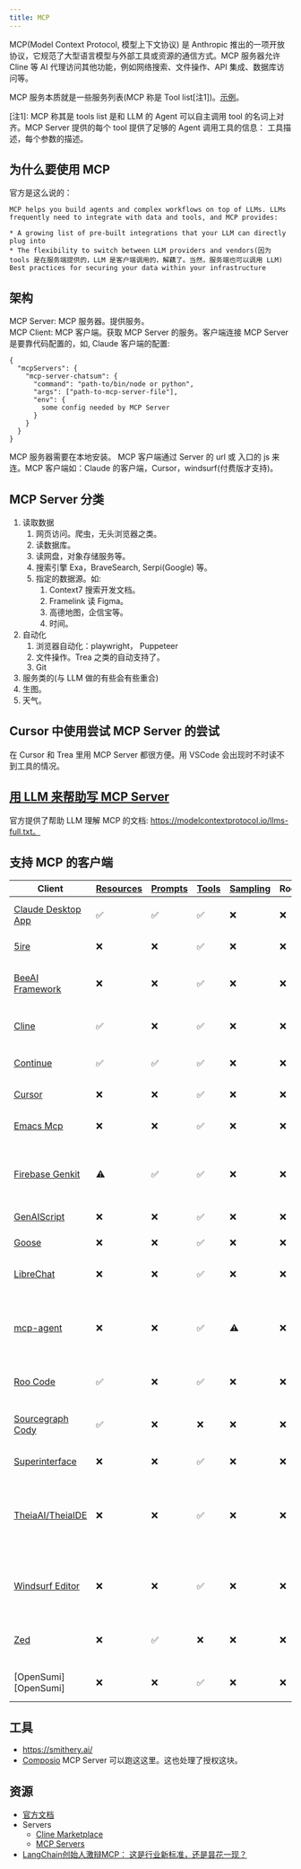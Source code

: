 ```yaml
---
title: MCP
---
```


MCP(Model Context Protocol, 模型上下文协议) 是 Anthropic 推出的一项开放协议，它规范了大型语言模型与外部工具或资源的通信方式。MCP 服务器允许 Cline 等 AI 代理访问其他功能，例如网络搜索、文件操作、API 集成、数据库访问等。

MCP 服务本质就是一些服务列表(MCP 称是 Tool list[注1])。[示例](https://github.com/modelcontextprotocol/servers/tree/main/src/github)。 

[注1]: MCP 称其是 tools list 是和 LLM 的 Agent 可以自主调用 tool 的名词上对齐。MCP Server 提供的每个 tool 提供了足够的 Agent 调用工具的信息： 工具描述，每个参数的描述。

## 为什么要使用 MCP
官方是这么说的：
```
MCP helps you build agents and complex workflows on top of LLMs. LLMs frequently need to integrate with data and tools, and MCP provides:

* A growing list of pre-built integrations that your LLM can directly plug into
* The flexibility to switch between LLM providers and vendors(因为 tools 是在服务端提供的，LLM 是客户端调用的，解藕了。当然，服务端也可以调用 LLM)
Best practices for securing your data within your infrastructure
```
## 架构
MCP Server: MCP 服务器。提供服务。  
MCP Client: MCP 客户端。获取 MCP Server 的服务。客户端连接 MCP Server 是要靠代码配置的，如, Claude 客户端的配置:
```
{
  "mcpServers": {
    "mcp-server-chatsum": {
      "command": "path-to/bin/node or python",
      "args": ["path-to-mcp-server-file"],
      "env": {
        some config needed by MCP Server
      }
    }
  }
}
```

MCP 服务器需要在本地安装。 MCP 客户端通过 Server 的 url 或 入口的 js 来连。MCP 客户端如：Claude 的客户端，Cursor，windsurf(付费版才支持)。

## MCP Server 分类
1. 读取数据
   1. 网页访问。爬虫，无头浏览器之类。
   2. 读数据库。
   3. 读网盘，对象存储服务等。
   4. 搜索引擎 Exa，BraveSearch, Serpi(Google) 等。
   5. 指定的数据源。如:
      1. Context7 搜索开发文档。
      2. Framelink 读 Figma。
      3. 高德地图，企信宝等。
      4. 时间。
2. 自动化
   1. 浏览器自动化：playwright， Puppeteer
   2. 文件操作。Trea 之类的自动支持了。
   3. Git
3. 服务类的(与 LLM 做的有些会有些重合)
  1. 生图。
  2. 天气。

   

## Cursor 中使用尝试 MCP Server 的尝试
在 Cursor 和 Trea 里用 MCP Server 都很方便。用 VSCode 会出现时不时读不到工具的情况。


## [用 LLM 来帮助写 MCP Server](https://modelcontextprotocol.io/tutorials/building-mcp-with-llms)
官方提供了帮助 LLM 理解 MCP 的文档: https://modelcontextprotocol.io/llms-full.txt。

## 支持 MCP 的客户端
| Client                               | [Resources] | [Prompts] | [Tools] | [Sampling] | Roots | Notes                                                              |
| ------------------------------------ | ----------- | --------- | ------- | ---------- | ----- | ------------------------------------------------------------------ |
| [Claude Desktop App][Claude]         | ✅           | ✅         | ✅       | ❌          | ❌     | Full support for all MCP features                                  |
| [5ire][5ire]                         | ❌           | ❌         | ✅       | ❌          | ❌     | Supports tools.                                                    |
| [BeeAI Framework][BeeAI Framework]   | ❌           | ❌         | ✅       | ❌          | ❌     | Supports tools in agentic workflows.                               |
| [Cline][Cline]                       | ✅           | ❌         | ✅       | ❌          | ❌     | Supports tools and resources.                                      |
| [Continue][Continue]                 | ✅           | ✅         | ✅       | ❌          | ❌     | Full support for all MCP features                                  |
| [Cursor][Cursor]                     | ❌           | ❌         | ✅       | ❌          | ❌     | Supports tools.                                                    |
| [Emacs Mcp][Mcp.el]                  | ❌           | ❌         | ✅       | ❌          | ❌     | Supports tools in Emacs.                                           |
| [Firebase Genkit][Genkit]            | ⚠️           | ✅         | ✅       | ❌          | ❌     | Supports resource list and lookup through tools.                   |
| [GenAIScript][GenAIScript]           | ❌           | ❌         | ✅       | ❌          | ❌     | Supports tools.                                                    |
| [Goose][Goose]                       | ❌           | ❌         | ✅       | ❌          | ❌     | Supports tools.                                                    |
| [LibreChat][LibreChat]               | ❌           | ❌         | ✅       | ❌          | ❌     | Supports tools for Agents                                          |
| [mcp-agent][mcp-agent]               | ❌           | ❌         | ✅       | ⚠️          | ❌     | Supports tools, server connection management, and agent workflows. |
| [Roo Code][Roo Code]                 | ✅           | ❌         | ✅       | ❌          | ❌     | Supports tools and resources.                                      |
| [Sourcegraph Cody][Cody]             | ✅           | ❌         | ❌       | ❌          | ❌     | Supports resources through OpenCTX                                 |
| [Superinterface][Superinterface]     | ❌           | ❌         | ✅       | ❌          | ❌     | Supports tools                                                     |
| [TheiaAI/TheiaIDE][TheiaAI/TheiaIDE] | ❌           | ❌         | ✅       | ❌          | ❌     | Supports tools for Agents in Theia AI and the AI-powered Theia IDE |
| [Windsurf Editor][Windsurf]          | ❌           | ❌         | ✅       | ❌          | ❌     | Supports tools with AI Flow for collaborative development.         |
| [Zed][Zed]                           | ❌           | ✅         | ❌       | ❌          | ❌     | Prompts appear as slash commands                                   |
| \[OpenSumi]\[OpenSumi]               | ❌           | ❌         | ✅       | ❌          | ❌     | Supports tools in OpenSumi                                         |

[Claude]: https://claude.ai/download

[Cursor]: https://cursor.com

[Zed]: https://zed.dev

[Cody]: https://sourcegraph.com/cody

[Genkit]: https://github.com/firebase/genkit

[Continue]: https://github.com/continuedev/continue

[GenAIScript]: https://microsoft.github.io/genaiscript/reference/scripts/mcp-tools/

[Cline]: https://github.com/cline/cline

[LibreChat]: https://github.com/danny-avila/LibreChat

[TheiaAI/TheiaIDE]: https://eclipsesource.com/blogs/2024/12/19/theia-ide-and-theia-ai-support-mcp/

[Superinterface]: https://superinterface.ai

[5ire]: https://github.com/nanbingxyz/5ire

[BeeAI Framework]: https://i-am-bee.github.io/beeai-framework

[mcp-agent]: https://github.com/lastmile-ai/mcp-agent

[Mcp.el]: https://github.com/lizqwerscott/mcp.el

[Roo Code]: https://roocode.com

[Goose]: https://block.github.io/goose/docs/goose-architecture/#interoperability-with-extensions

[Windsurf]: https://codeium.com/windsurf

[Resources]: https://modelcontextprotocol.io/docs/concepts/resources

[Prompts]: https://modelcontextprotocol.io/docs/concepts/prompts

[Tools]: https://modelcontextprotocol.io/docs/concepts/tools

[Sampling]: https://modelcontextprotocol.io/docs/concepts/sampling

## 工具
* https://smithery.ai/
* [Composio](https://composio.dev/) MCP Server 可以跑这这里。这也处理了授权这块。
  
## 资源
* [官方文档](https://modelcontextprotocol.io/introduction)
* Servers
  * [Cline Marketplace](https://cline.bot/mcp-marketplace)
  * [MCP Servers](https://mcp.so/servers)
* [LangChain创始人激辩MCP： 这是行业新标准，还是昙花一现？](https://mp.weixin.qq.com/s/etvDsU422z8uiknCn6fw4A)